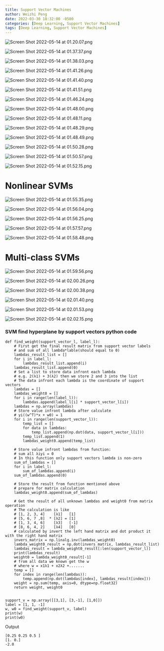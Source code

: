```yaml
---
title: Support Vector Machines
author: Weizhi Peng
date: 2022-03-30 18:32:00 -0500
categories: [Deep Learning, Support Vector Machines]
tags: [Deep Learning, Support Vector Machines]
---
```



![Screen Shot 2022-05-14 at 01.20.07.png](https://raw.githubusercontent.com/wzptech/wzptech.github.io/main/_posts/data/Week%208%20Support%20Vector%20Machines%201d8954aa6c394a50a69130725f346679/Screen_Shot_2022-05-14_at_01.20.07.png)

![Screen Shot 2022-05-14 at 01.37.37.png](https://raw.githubusercontent.com/wzptech/wzptech.github.io/main/_posts/data/Week%208%20Support%20Vector%20Machines%201d8954aa6c394a50a69130725f346679/Screen_Shot_2022-05-14_at_01.37.37.png)

![Screen Shot 2022-05-14 at 01.38.03.png](https://raw.githubusercontent.com/wzptech/wzptech.github.io/main/_posts/data/Week%208%20Support%20Vector%20Machines%201d8954aa6c394a50a69130725f346679/Screen_Shot_2022-05-14_at_01.38.03.png)

![Screen Shot 2022-05-14 at 01.41.26.png](https://raw.githubusercontent.com/wzptech/wzptech.github.io/main/_posts/data/Week%208%20Support%20Vector%20Machines%201d8954aa6c394a50a69130725f346679/Screen_Shot_2022-05-14_at_01.41.26.png)

![Screen Shot 2022-05-14 at 01.41.40.png](https://raw.githubusercontent.com/wzptech/wzptech.github.io/main/_posts/data/Week%208%20Support%20Vector%20Machines%201d8954aa6c394a50a69130725f346679/Screen_Shot_2022-05-14_at_01.41.40.png)

![Screen Shot 2022-05-14 at 01.41.51.png](https://raw.githubusercontent.com/wzptech/wzptech.github.io/main/_posts/data/Week%208%20Support%20Vector%20Machines%201d8954aa6c394a50a69130725f346679/Screen_Shot_2022-05-14_at_01.41.51.png)

![Screen Shot 2022-05-14 at 01.46.24.png](https://raw.githubusercontent.com/wzptech/wzptech.github.io/main/_posts/data/Week%208%20Support%20Vector%20Machines%201d8954aa6c394a50a69130725f346679/Screen_Shot_2022-05-14_at_01.46.24.png)

![Screen Shot 2022-05-14 at 01.48.00.png](https://raw.githubusercontent.com/wzptech/wzptech.github.io/main/_posts/data/Week%208%20Support%20Vector%20Machines%201d8954aa6c394a50a69130725f346679/Screen_Shot_2022-05-14_at_01.48.00.png)

![Screen Shot 2022-05-14 at 01.48.11.png](https://raw.githubusercontent.com/wzptech/wzptech.github.io/main/_posts/data/Week%208%20Support%20Vector%20Machines%201d8954aa6c394a50a69130725f346679/Screen_Shot_2022-05-14_at_01.48.11.png)

![Screen Shot 2022-05-14 at 01.48.29.png](https://raw.githubusercontent.com/wzptech/wzptech.github.io/main/_posts/data/Week%208%20Support%20Vector%20Machines%201d8954aa6c394a50a69130725f346679/Screen_Shot_2022-05-14_at_01.48.29.png)

![Screen Shot 2022-05-14 at 01.48.49.png](https://raw.githubusercontent.com/wzptech/wzptech.github.io/main/_posts/data/Week%208%20Support%20Vector%20Machines%201d8954aa6c394a50a69130725f346679/Screen_Shot_2022-05-14_at_01.48.49.png)

![Screen Shot 2022-05-14 at 01.50.28.png](https://raw.githubusercontent.com/wzptech/wzptech.github.io/main/_posts/data/Week%208%20Support%20Vector%20Machines%201d8954aa6c394a50a69130725f346679/Screen_Shot_2022-05-14_at_01.50.28.png)

![Screen Shot 2022-05-14 at 01.50.57.png](https://raw.githubusercontent.com/wzptech/wzptech.github.io/main/_posts/data/Week%208%20Support%20Vector%20Machines%201d8954aa6c394a50a69130725f346679/Screen_Shot_2022-05-14_at_01.50.57.png)

![Screen Shot 2022-05-14 at 01.52.15.png](https://raw.githubusercontent.com/wzptech/wzptech.github.io/main/_posts/data/Week%208%20Support%20Vector%20Machines%201d8954aa6c394a50a69130725f346679/Screen_Shot_2022-05-14_at_01.52.15.png)

# Nonlinear SVMs

![Screen Shot 2022-05-14 at 01.55.35.png](https://raw.githubusercontent.com/wzptech/wzptech.github.io/main/_posts/data/Week%208%20Support%20Vector%20Machines%201d8954aa6c394a50a69130725f346679/Screen_Shot_2022-05-14_at_01.55.35.png)

![Screen Shot 2022-05-14 at 01.56.04.png](https://raw.githubusercontent.com/wzptech/wzptech.github.io/main/_posts/data/Week%208%20Support%20Vector%20Machines%201d8954aa6c394a50a69130725f346679/Screen_Shot_2022-05-14_at_01.56.04.png)

![Screen Shot 2022-05-14 at 01.56.25.png](https://raw.githubusercontent.com/wzptech/wzptech.github.io/main/_posts/data/Week%208%20Support%20Vector%20Machines%201d8954aa6c394a50a69130725f346679/Screen_Shot_2022-05-14_at_01.56.25.png)

![Screen Shot 2022-05-14 at 01.57.57.png](https://raw.githubusercontent.com/wzptech/wzptech.github.io/main/_posts/data/Week%208%20Support%20Vector%20Machines%201d8954aa6c394a50a69130725f346679/Screen_Shot_2022-05-14_at_01.57.57.png)

![Screen Shot 2022-05-14 at 01.58.48.png](https://raw.githubusercontent.com/wzptech/wzptech.github.io/main/_posts/data/Week%208%20Support%20Vector%20Machines%201d8954aa6c394a50a69130725f346679/Screen_Shot_2022-05-14_at_01.58.48.png)

# Multi-class SVMs

![Screen Shot 2022-05-14 at 01.59.56.png](https://raw.githubusercontent.com/wzptech/wzptech.github.io/main/_posts/data/Week%208%20Support%20Vector%20Machines%201d8954aa6c394a50a69130725f346679/Screen_Shot_2022-05-14_at_01.59.56.png)

![Screen Shot 2022-05-14 at 02.00.26.png](https://raw.githubusercontent.com/wzptech/wzptech.github.io/main/_posts/data/Week%208%20Support%20Vector%20Machines%201d8954aa6c394a50a69130725f346679/Screen_Shot_2022-05-14_at_02.00.26.png)

![Screen Shot 2022-05-14 at 02.00.38.png](https://raw.githubusercontent.com/wzptech/wzptech.github.io/main/_posts/data/Week%208%20Support%20Vector%20Machines%201d8954aa6c394a50a69130725f346679/Screen_Shot_2022-05-14_at_02.00.38.png)

![Screen Shot 2022-05-14 at 02.01.40.png](https://raw.githubusercontent.com/wzptech/wzptech.github.io/main/_posts/data/Week%208%20Support%20Vector%20Machines%201d8954aa6c394a50a69130725f346679/Screen_Shot_2022-05-14_at_02.01.40.png)

![Screen Shot 2022-05-14 at 02.01.53.png](https://raw.githubusercontent.com/wzptech/wzptech.github.io/main/_posts/data/Week%208%20Support%20Vector%20Machines%201d8954aa6c394a50a69130725f346679/Screen_Shot_2022-05-14_at_02.01.53.png)

![Screen Shot 2022-05-14 at 02.02.15.png](https://raw.githubusercontent.com/wzptech/wzptech.github.io/main/_posts/data/Week%208%20Support%20Vector%20Machines%201d8954aa6c394a50a69130725f346679/Screen_Shot_2022-05-14_at_02.02.15.png)

### SVM find hyperplane by support vectors python code

    def find_weight(support_vector_l, label_l):
        # First get the final result matrix from support vector labels
        # and sum of all lambda*lable(should equal to 0)
        lambdas_result_list = []
        for i in label_l:
            lambdas_result_list.append(i)
        lambdas_result_list.append(0)
        # Set a list to store data infront each lambda
        # e.g. 2(λ1) + 3(λ2) then we store 2 and 3 into the list
        # The data infront each lambda is the coordinate of support vectors
        lambdas = []
        lambdas_weight0 = []
        for i in range(len(label_l)):
            lambdas.append(label_l[i] * support_vector_l[i])
        lambdas = np.array(lambdas)
        # Store value infront lambda after calculate
        # yi((w^T)*x + w0) = 1
        for i in range(len(support_vector_l)):
            temp_list = []
            for data in lambdas:
                temp_list.append(np.dot(data, support_vector_l[i]))
            temp_list.append(1)
            lambdas_weight0.append(temp_list)

        # Store value infront lambdas from function:
        # sum all λiyi = 0
        # In this function only support vectors lambda is non-zero
        sum_of_lambdas = []
        for i in label_l:
            sum_of_lambdas.append(i)
        sum_of_lambdas.append(0)

        # Store the result from function mentioned above
        # prepare for matrix calculation
        lambdas_weight0.append(sum_of_lambdas)

        # Get the result of all unknown lambdas and weight0 from matrix operation
        # The calculation is like
        # [1, 2, 3, 4]    [λ1]   [1]
        # [5, 6, 7 ,8]  * [λ2] = [1]
        # [1, 3, 4, 6]    [λ3]   [-1]
        # [8, 6, 4, 2]    [λ4]   [0]
        # calculated by invert the left hand matrix and dot product it with the right hand matrix
        invers_matrix = np.linalg.inv(lambdas_weight0)
        lambda_weight0_result = np.dot(invers_matrix, lambdas_result_list)
        lambdas_result = lambda_weight0_result[:len(support_vector_l)]
        print(lambdas_result)
        weight0 = lambda_weight0_result[-1]
        # from all data we known get the w
        # where w = x1λ1 + x2λ2 +.......
        temp = []
        for index in range(len(lambdas)):
            temp.append(np.dot(lambdas[index], lambdas_result[index]))
        weight = np.sum(temp, axis=0, dtype=np.float32)
        return weight, weight0


    support_v = np.array([[3,1], [3,-1], [1,0]])
    label = [1, 1, -1]
    w, w0 = find_weight(support_v, label)
    print(w)
    print(w0)

Output

    [0.25 0.25 0.5 ]
    [1. 0.]
    -2.0